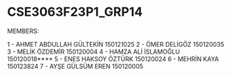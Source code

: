 # CSE3063F23P1_GRP14

MEMBERS:

1 - AHMET ABDULLAH GÜLTEKİN 150121025
2 - ÖMER DELİGÖZ 150120035
3 - MELİK ÖZDEMİR 150120004
4 - HAMZA ALİ İSLAMOĞLU 150120018****
5 - ENES HAKSOY ÖZTÜRK 150120024
6 - MEHRİN KAYA 150123824
7 - AYŞE GÜLSÜM EREN 150120005
